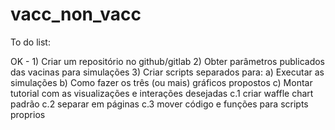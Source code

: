 # vacc_non_vacc

To do list:

OK - 1) Criar um repositório no github/gitlab
2) Obter parâmetros publicados das vacinas para simulações 
3) Criar scripts separados para:
  a) Executar as simulações
  b) Como fazer os três (ou mais) gráficos propostos
  c) Montar tutorial com as visualizações e interações desejadas
      c.1 criar waffle chart padrão
      c.2 separar em páginas
      c.3 mover código e funções para scripts proprios
